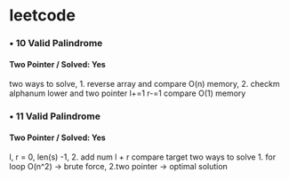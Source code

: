 # leetcode


### • 10 Valid Palindrome
#### Two Pointer / Solved: Yes
two ways to solve, 1. reverse array and compare O(n) memory, 2. checkm alphanum lower and two pointer l+=1 r-=1 compare O(1) memory

### • 11 Valid Palindrome
#### Two Pointer / Solved: Yes
l, r = 0, len(s) -1, 2. add num l + r compare target
two ways to solve 1. for loop O(n^2) -> brute force, 2.two pointer -> optimal solution
